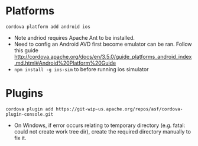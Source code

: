 # Platforms
`cordova platform add android ios`
* Note andriod requires Apache Ant to be installed.
* Need to config an Android AVD first become emulator can be ran. Follow this guide http://cordova.apache.org/docs/en/3.5.0/guide_platforms_android_index.md.html#Android%20Platform%20Guide
* `npm install -g ios-sim` to before running ios simulator

# Plugins
`cordova plugin add https://git-wip-us.apache.org/repos/asf/cordova-plugin-console.git`

* On Windows, if error occurs relating to temporary directory (e.g. fatal:
  could not create work tree dir), create the required directory manually to
  fix it.
